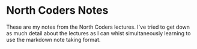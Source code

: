 # North Coders Notes
These are my notes from the North Coders lectures. I've tried to get down as much detail about the lectures as I can whist simultaneously learning to use the markdown note taking format.
